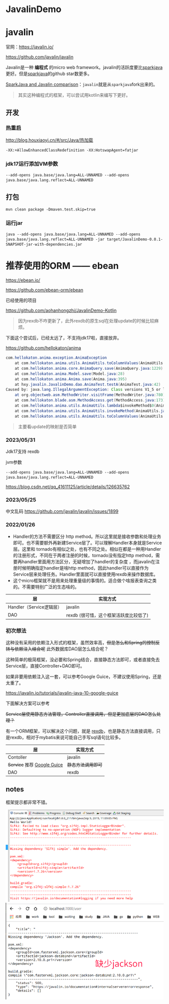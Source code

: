 JavalinDemo
===

# javalin

官网：https://javalin.io/

https://github.com/javalin/javalin

Javalin是一种 **编程式** 的micro web framework。javalin的活跃度要比[sparkjava](https://github.com/perwendel/spark)
更好。但是[sparkjava](https://github.com/perwendel/spark)的github star数更多。

[SparkJava and Javalin comparison](https://javalin.io/comparisons/sparkjava)：`javalin`就是从`sparkjava`fork出来的。

> 其实这种编程式的框架，可以尝试用kotlin来编写下更好。

## 开发

### 热重启

http://blog.houxiaoyi.cn/#/src/Java/热加载

```shell
-XX:+AllowEnhancedClassRedefinition -XX:HotswapAgent=fatjar
```

### jdk17运行添加VM参数

```shell
--add-opens java.base/java.lang=ALL-UNNAMED --add-opens java.base/java.lang.reflect=ALL-UNNAMED
```

## 打包

```shell
mvn clean package -Dmaven.test.skip=true
```
### 运行jar

```shell
java --add-opens java.base/java.lang=ALL-UNNAMED --add-opens java.base/java.lang.reflect=ALL-UNNAMED -jar target/JavalinDemo-0.0.1-SNAPSHOT-jar-with-dependencies.jar
```

# 推荐使用的ORM —— ebean

https://ebean.io/

https://github.com/ebean-orm/ebean

已经使用的项目

https://github.com/aohanhongzhi/JavalinDemo-Kotlin

> 因为rexdb不咋更新了，此外rexdb的原生sql在处理update的时候比较麻烦。

下面这个尝试后，已经太远了，不支持jdk17啦，直接放弃。

https://github.com/hellokaton/anima

```java
com.hellokaton.anima.exception.AnimaException
	at com.hellokaton.anima.utils.AnimaUtils.toColumnValues(AnimaUtils.java:104)
	at com.hellokaton.anima.core.AnimaQuery.save(AnimaQuery.java:1229)
	at com.hellokaton.anima.Model.save(Model.java:28)
	at com.hellokaton.anima.Anima.save(Anima.java:395)
	at hxy.javalin.JavalinDemo.dao.AnimaTest.testA(AnimaTest.java:42)
Caused by: java.lang.IllegalArgumentException: Class versions V1_5 or less must use F_NEW frames.
	at org.objectweb.asm.MethodWriter.visitFrame(MethodWriter.java:780)
	at com.hellokaton.blade.asm.MethodAccess.get(MethodAccess.java:173)
	at com.hellokaton.anima.utils.AnimaUtils.lambda$invokeMethod$0(AnimaUtils.java:127)
	at com.hellokaton.anima.utils.AnimaUtils.invokeMethod(AnimaUtils.java:125)
	at com.hellokaton.anima.utils.AnimaUtils.toColumnValues(AnimaUtils.java:95)
```

> 主要看update的映射是否简单

### 2023/05/31

Jdk17支持 rexdb

jvm参数

```shell
--add-opens java.base/java.lang=ALL-UNNAMED --add-opens java.base/java.lang.reflect=ALL-UNNAMED 
```

https://blog.csdn.net/qq_41611125/article/details/126635762

### 2023/05/25

中文乱码
https://github.com/javalin/javalin/issues/1899

### 2022/01/26

* Handler的方法不需要区分 http method。所以这里就是接收参数和处理业务即可。也不需要额外再新建Service层了。可以理解Handler本身就是Service层。这里和
  tornado有相似之处，也有不同之处。相似在都是一种用Handler的注册形式，不同在于两者注册的时候，tornado没有指定http
  method，需要再handler里面用方法区分，无疑增加了handler的复杂度
  ，而javalin在注册时候明确指定handler是啥http method，因此handler可以直接作为Service层来处理任务。Handler里面就可以直接使用rexdb来操作数据库。
* 这个micro框架就不是用来处理重量级的事情的。适合做个啥报表查询之类的。不需要特别广泛的生态啥的。

 层                   | 实现方式                    
---------------------|-------------------------
 Handler（Service逻辑层） | javalin                 
 DAO                 | rexdb (很可惜，这个框架活跃度比较低了) 


### 初次想法

这种没有采用的依赖注入形式的框架，虽然效率高，~~但是怎么和Spring的控制反转与依赖注入结合呢~~ 此外数据库DAO层怎么结合呢？

这种简单的极简框架，没必要和Spring结合，直接静态方法即可，或者直接免去Service层，直接Controller+DAO即可。

如果非要用依赖注入这一套，可以参考Google Guice，不建议使用Spring，还是太重了。

https://javalin.io/tutorials/javalin-java-10-google-guice

下面解决方案可以参考

~~Service层使用静态方法管理，Controller直接调用，但是更加底层的DAO怎么处理？~~

有一个ORM框架，可以解决这个问题，就是 [rexdb](https://rexdb.gitee.io/)，也是静态方法直接调用，只是rexdb，相对于mybatis来说可能自己手写sql语句比较多。

 层           | 实现方式         
-------------|--------------
 Contoller   | javalin      
 ~~Service~~ 推荐 [Google Guice](https://javalin.io/tutorials/javalin-java-10-google-guice) | ~~静态方法调用即可~~ 
 DAO         | rexdb        

## notes

框架提示都非常不错。

![](./asset/img/slf4j.png)
![](./asset/img/缺少json.png)
